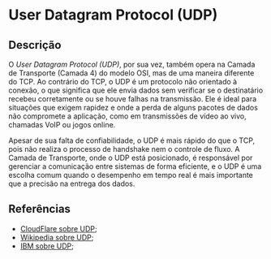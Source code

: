 # User Datagram Protocol (UDP)


## Descrição

O *User Datagram Protocol (UDP)*, por sua vez, também opera na Camada de Transporte (Camada 4) do modelo OSI, mas de uma maneira diferente do TCP. Ao contrário do TCP, o UDP é um protocolo não orientado à conexão, o que significa que ele envia dados sem verificar se o destinatário recebeu corretamente ou se houve falhas na transmissão. Ele é ideal para situações que exigem rapidez e onde a perda de alguns pacotes de dados não compromete a aplicação, como em transmissões de vídeo ao vivo, chamadas VoIP ou jogos online.

Apesar de sua falta de confiabilidade, o UDP é mais rápido do que o TCP, pois não realiza o processo de handshake nem o controle de fluxo. A Camada de Transporte, onde o UDP está posicionado, é responsável por gerenciar a comunicação entre sistemas de forma eficiente, e o UDP é uma escolha comum quando o desempenho em tempo real é mais importante que a precisão na entrega dos dados.

## Referências

- [CloudFlare sobre UDP](https://www.cloudflare.com/pt-br/learning/ddos/glossary/user-datagram-protocol-udp/);
- [Wikipedia sobre UDP](https://pt.wikipedia.org/wiki/Protocolo_de_datagrama_do_usu%C3%A1rio);
- [IBM sobre UDP](https://www.ibm.com/docs/pt-br/aix/7.3?topic=protocols-user-datagram-protocol);